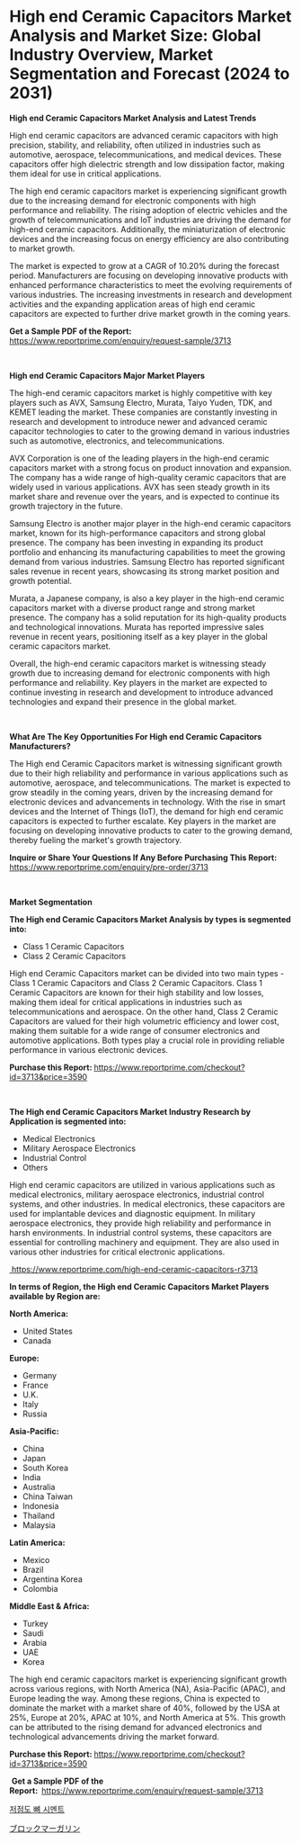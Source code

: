 <p><h1>High end Ceramic Capacitors Market Analysis and Market Size: Global Industry Overview, Market Segmentation and Forecast (2024 to 2031)</h1></p><p><strong>High end Ceramic Capacitors Market Analysis and Latest Trends</strong></p>
<p><p>High end ceramic capacitors are advanced ceramic capacitors with high precision, stability, and reliability, often utilized in industries such as automotive, aerospace, telecommunications, and medical devices. These capacitors offer high dielectric strength and low dissipation factor, making them ideal for use in critical applications.</p><p>The high end ceramic capacitors market is experiencing significant growth due to the increasing demand for electronic components with high performance and reliability. The rising adoption of electric vehicles and the growth of telecommunications and IoT industries are driving the demand for high-end ceramic capacitors. Additionally, the miniaturization of electronic devices and the increasing focus on energy efficiency are also contributing to market growth.</p><p>The market is expected to grow at a CAGR of 10.20% during the forecast period. Manufacturers are focusing on developing innovative products with enhanced performance characteristics to meet the evolving requirements of various industries. The increasing investments in research and development activities and the expanding application areas of high end ceramic capacitors are expected to further drive market growth in the coming years.</p></p>
<p><strong>Get a Sample PDF of the Report:&nbsp;</strong> <a href="https://www.reportprime.com/enquiry/request-sample/3713">https://www.reportprime.com/enquiry/request-sample/3713</a></p>
<p>&nbsp;</p>
<p><strong>High end Ceramic Capacitors Major Market Players</strong></p>
<p><p>The high-end ceramic capacitors market is highly competitive with key players such as AVX, Samsung Electro, Murata, Taiyo Yuden, TDK, and KEMET leading the market. These companies are constantly investing in research and development to introduce newer and advanced ceramic capacitor technologies to cater to the growing demand in various industries such as automotive, electronics, and telecommunications.</p><p>AVX Corporation is one of the leading players in the high-end ceramic capacitors market with a strong focus on product innovation and expansion. The company has a wide range of high-quality ceramic capacitors that are widely used in various applications. AVX has seen steady growth in its market share and revenue over the years, and is expected to continue its growth trajectory in the future.</p><p>Samsung Electro is another major player in the high-end ceramic capacitors market, known for its high-performance capacitors and strong global presence. The company has been investing in expanding its product portfolio and enhancing its manufacturing capabilities to meet the growing demand from various industries. Samsung Electro has reported significant sales revenue in recent years, showcasing its strong market position and growth potential.</p><p>Murata, a Japanese company, is also a key player in the high-end ceramic capacitors market with a diverse product range and strong market presence. The company has a solid reputation for its high-quality products and technological innovations. Murata has reported impressive sales revenue in recent years, positioning itself as a key player in the global ceramic capacitors market.</p><p>Overall, the high-end ceramic capacitors market is witnessing steady growth due to increasing demand for electronic components with high performance and reliability. Key players in the market are expected to continue investing in research and development to introduce advanced technologies and expand their presence in the global market.</p></p>
<p>&nbsp;</p>
<p><strong>What Are The Key Opportunities For High end Ceramic Capacitors Manufacturers?</strong></p>
<p><p>The High end Ceramic Capacitors market is witnessing significant growth due to their high reliability and performance in various applications such as automotive, aerospace, and telecommunications. The market is expected to grow steadily in the coming years, driven by the increasing demand for electronic devices and advancements in technology. With the rise in smart devices and the Internet of Things (IoT), the demand for high end ceramic capacitors is expected to further escalate. Key players in the market are focusing on developing innovative products to cater to the growing demand, thereby fueling the market's growth trajectory.</p></p>
<p><strong>Inquire or Share Your Questions If Any Before Purchasing This Report:</strong> <a href="https://www.reportprime.com/enquiry/pre-order/3713">https://www.reportprime.com/enquiry/pre-order/3713</a></p>
<p>&nbsp;</p>
<p><strong>Market Segmentation</strong></p>
<p><strong>The High end Ceramic Capacitors Market Analysis by types is segmented into:</strong></p>
<p><ul><li>Class 1 Ceramic Capacitors</li><li>Class 2 Ceramic Capacitors</li></ul></p>
<p><p>High end Ceramic Capacitors market can be divided into two main types - Class 1 Ceramic Capacitors and Class 2 Ceramic Capacitors. Class 1 Ceramic Capacitors are known for their high stability and low losses, making them ideal for critical applications in industries such as telecommunications and aerospace. On the other hand, Class 2 Ceramic Capacitors are valued for their high volumetric efficiency and lower cost, making them suitable for a wide range of consumer electronics and automotive applications. Both types play a crucial role in providing reliable performance in various electronic devices.</p></p>
<p><strong>Purchase this Report:&nbsp;</strong><a href="https://www.reportprime.com/checkout?id=3713&price=3590">https://www.reportprime.com/checkout?id=3713&price=3590</a></p>
<p>&nbsp;</p>
<p><strong>The High end Ceramic Capacitors Market Industry Research by Application is segmented into:</strong></p>
<p><ul><li>Medical Electronics</li><li>Military Aerospace Electronics</li><li>Industrial Control</li><li>Others</li></ul></p>
<p><p>High end ceramic capacitors are utilized in various applications such as medical electronics, military aerospace electronics, industrial control systems, and other industries. In medical electronics, these capacitors are used for implantable devices and diagnostic equipment. In military aerospace electronics, they provide high reliability and performance in harsh environments. In industrial control systems, these capacitors are essential for controlling machinery and equipment. They are also used in various other industries for critical electronic applications.</p></p>
<p><a href="https://www.reportprime.com/high-end-ceramic-capacitors-r3713">&nbsp;https://www.reportprime.com/high-end-ceramic-capacitors-r3713</a></p>
<p><strong>In terms of Region, the High end Ceramic Capacitors Market Players available by Region are:</strong></p>
<p>
    <p> <strong> North America: </strong>
        <ul>
            <li>United States</li>
            <li>Canada</li>
        </ul>
        </p> 
    <p> <strong> Europe: </strong>
        <ul>
            <li>Germany</li>
            <li>France</li>
            <li>U.K.</li>
            <li>Italy</li>
            <li>Russia</li>
        </ul>
        </p> 
    <p> <strong> Asia-Pacific: </strong>
        <ul>
            <li>China</li>
            <li>Japan</li>
            <li>South Korea</li>
            <li>India</li>
            <li>Australia</li>
            <li>China Taiwan</li>
            <li>Indonesia</li>
            <li>Thailand</li>
            <li>Malaysia</li>
        </ul>
        </p> 
    <p> <strong> Latin America: </strong>
        <ul>
            <li>Mexico</li>
            <li>Brazil</li>
            <li>Argentina Korea</li>
            <li>Colombia</li>
        </ul>
        </p> 
    <p> <strong> Middle East & Africa: </strong>
        <ul>
            <li>Turkey</li>
            <li>Saudi</li>
            <li>Arabia</li>
            <li>UAE</li>
            <li>Korea</li>
        </ul>
    </p>
    </p>
<p><p>The high end ceramic capacitors market is experiencing significant growth across various regions, with North America (NA), Asia-Pacific (APAC), and Europe leading the way. Among these regions, China is expected to dominate the market with a market share of 40%, followed by the USA at 25%, Europe at 20%, APAC at 10%, and North America at 5%. This growth can be attributed to the rising demand for advanced electronics and technological advancements driving the market forward.</p></p>
<p><strong>Purchase this Report: </strong><a href="https://www.reportprime.com/checkout?id=3713&price=3590">https://www.reportprime.com/checkout?id=3713&price=3590</a></p>
<p>&nbsp;<strong>Get a Sample PDF of the Report:&nbsp;&nbsp;</strong><a href="https://www.reportprime.com/enquiry/request-sample/3713">https://www.reportprime.com/enquiry/request-sample/3713</a></p>
<p><strong></strong></p>
<p><p><a href="https://github.com/laholand/Market-Research-Report-List-4/blob/main/956192477789.md">저점도 뼈 시멘트</a></p><p><a href="https://github.com/DanykaKilback/Market-Research-Report-List-1/blob/main/680093577889.md">ブロックマーガリン</a></p></p>
